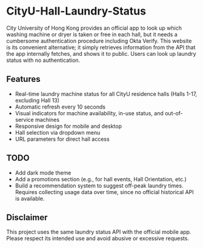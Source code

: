 # CityU-Hall-Laundry-Status

City University of Hong Kong provides an official app to look up which washing machine or dryer is taken or free in each hall, but it needs a cumbersome authentication procedure including Okta Verify. This website is its convenient alternative; it simply retrieves information from the API that the app internally fetches, and shows it to public. Users can look up laundry status with no authentication.

## Features

- Real-time laundry machine status for all CityU residence halls (Halls 1-17, excluding Hall 13)
- Automatic refresh every 10 seconds
- Visual indicators for machine availability, in-use status, and out-of-service machines
- Responsive design for mobile and desktop
- Hall selection via dropdown menu
- URL parameters for direct hall access

## TODO

- Add dark mode theme
- Add a promotions section (e.g., for hall events, Hall Orientation, etc.)
- Build a recommendation system to suggest off-peak laundry times. Requires collecting usage data over time, since no official historical API is available.

## Disclaimer

This project uses the same laundry status API with the official mobile app. Please respect its intended use and avoid abusive or excessive requests.
